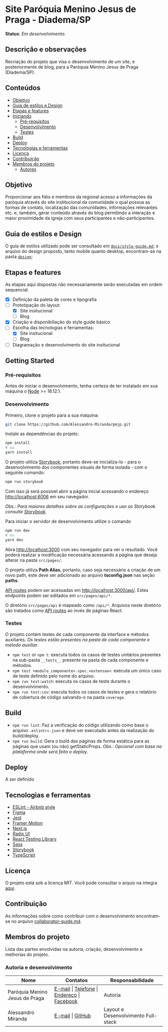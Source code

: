 # Site Paróquia Menino Jesus de Praga - Diadema/SP

**Status**: *Em desenvolvimento*.

## Descrição e observações

Recriação do projeto que visa o desenvolvimento de um site, e posteriormente de blog, para a Paróquia Menino Jesus de Praga (Diadema/SP).

## Conteúdos

- [Objetivo](#objetivo)
- [Guia de estilos e Design](#guia-de-estilos-e-design)
- [Etapas e features](#etapas-e-features)
- [Iniciando](#getting-started)
    - [Pré-requisitos](#pré-requisitos)
    - [Desenvolvimento](#desenvolvimento)
    - [Testes](#testes)
- [Build](#build)
- [Deploy](#deploy)
- [Tecnologias e ferramentas](#tecnologias-e-ferramentas)
- [Licença](#licença)
- [Contribuição](#contribuição)
- [Membros do projeto](#membros-do-projeto)
    - [Autores](#autoria-e-desenvolvimento)

## Objetivo

Proporcionar aos fiéis e membros da regional acesso a informações da paróquia através do site institucional da comunidade o qual possua as formas de contato, localização das comunidades, informações relevantes etc. e, também, gerar conteúdo através do blog permitindo a interação e maior proximidade da igreja com seus participantes e não-participantes.

## Guia de estilos e Design

O guia de estilos utilizado pode ser consultado em [`docs/style-guide.md`](/docs/style-guide.md); o arquivo do design proposto, tanto mobile quanto desktop, encontram-se na pasta [`design`](/design/);

## Etapas e features

As etapas aqui dispostas não necessariamente serão executadas em ordem sequencial.

- [x] Definição da paleta de cores e tipografia
- [ ] Prototipação do layout:
    - [x] Site insitucional
    - [ ] Blog
- [x] Criação e disponibiliação do style guide básico
- [ ] Escolha das tecnologias e ferramentas:
    - [x] Site insitucional
    - [ ] Blog
- [ ] Diagramação e desenvolvimento do site insitucional

## Getting Started

### Pré-requisitos

Antes de iniciar o desenvolvimento, tenha certeza de ter instalado em sua máquina o [Node](https://nodejs.org/en/) >= 18.12.1.

### Desenvolvimento

Primeiro, clone o projeto para a sua máquina:

```bash
git clone https://github.com/Alessandro-Miranda/pmjp.git
```

Instale as dependências do projeto:

```bash
npm install
# ou
yarn install
```
O projeto utiliza [Storybook](https://storybook.js.org/), portanto deve-se inicializa-lo - para o desenvolvimento dos componentes visuais de forma isolada - com o seguinte comando:

```bash
npm run storybook
```

Com isso já será possível abrir a página inicial acessando o endereço [http://localhost:6006](http://localhost:6006) em seu navegador.

*Obs.: Para maiores detalhes sobre as configurações e uso so Storybook consulte [Storybook](https://storybook.js.org/).*

Para iniciar o servidor de desenvolvimento utilize o comando

```bash
npm run dev
# ou
yarn dev
```

Abra [http://localhost:3000](http://localhost:3000) com seu navegador para ver o resultado. Você poderá realizar a modificação necessária acessando a página que deseja alterar na pasta `src/pages/`.

O projeto utiliza **Path Alias**, portanto, caso seja necessário a criação de um novo path, este deve ser adicionado ao arquivo **tsconfig.json** nas seção **paths**.

[API routes](https://nextjs.org/docs/api-routes/introduction) podem ser acessadas em [http://localhost:3000/api/<endpoint>](http://localhost:3000/api/<endpoint>). Estes endpoints podem ser editados em `src/pages/api/*`.

O diretório `src/pages/api` é mapeado como `/api/*`. Arquivos neste diretório são tratados como [API routes](https://nextjs.org/docs/api-routes/introduction) ao invés de páginas React.

### Testes

O projeto contém testes de cada componente da interface e métodos auxiliares. *Os testes estão presentes na pasta de cada componente e método auxiliar*.

- `npm test` or `npm t`: executa todos os casos de testes unitários presentes na sub-pasta `__tests__` presente na pasta de cada componente e métodos.
- `npm test <modulo_componente>.spec.<extensao>`: executa um único caso de teste definido pelo nome do arquivo.
- `npm run test:watch`: executa os casos de teste durante o desenvolvimento.
- `npm run test:cov`: executa todos os casos de testes e gera o relatório de cobertura de código salvando-o na pasta `coverage`. 

## Build

- `npm run lint`: Faz a verificação do código utilizando como base o arquivo `.eslintrc.json` e deve ser executado antes da realização do build/deploy.
- `npm run build`: Gera o build das páginas de forma estática para as páginas que usam (ou não) getStaticProps. *Obs.: Opcional com base na plataforma onde será feito o deploy.*

## Deploy

A ser definido

## Tecnologias e ferramentas

- [ESLint - Airbnb style](https://eslint.org/)
- [Figma](https://www.figma.com/)
- [Jest](https://jestjs.io/pt-BR/)
- [Framer Motion](https://www.framer.com/motion/)
- [Next.js](https://nextjs.org/)
- [Radix UI](https://www.radix-ui.com/)
- [React Testing Library](https://testing-library.com/)
- [Sass](https://sass-lang.com/)
- [Storybook](https://storybook.js.org/)
- [TypeScript](https://www.typescriptlang.org/)

## Licença

O projeto está sob a licença MIT. Você pode consultar o arquio na íntegra [aqui](/LICENSE).

## Contribuição

As informações sobre como contribuir com o desenvolvimento encontram-se no arquivo [collaborator-guide.md](/docs/collaborator-guide.md).

## Membros do projeto

Lista das partes envolvidas na autoria, criação, desenvolvimento e melhorias do projeto.

### Autoria e desenvolvimento

Nome                           | Contatos           | Responsabilidade
-------------------------------|--------------------|----------------
Paróquia Menino Jesus de Praga | [E-mail](mailto:paroquiameninojesus@yahoo.com.br) \| [Telefone](tel:+551140666034) \| [Endereço](https://goo.gl/maps/nHzpZmEBK9MsuPr58) \| [Facebook](https://www.facebook.com/meninojesusdiadema) | Autoria
Alessandro Miranda             | [E-mail](mailto:ad.lmiranda2018@gmail.com) \| [GitHub](https://github.com/Alessandro-Miranda) | Layout e Desenvolvimento Full-stack
